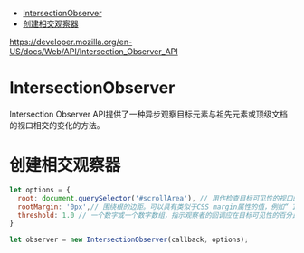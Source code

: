 <!-- TOC -->

- [IntersectionObserver](#intersectionobserver)
- [创建相交观察器](#创建相交观察器)

<!-- /TOC -->

https://developer.mozilla.org/en-US/docs/Web/API/Intersection_Observer_API

# IntersectionObserver

Intersection Observer API提供了一种异步观察目标元素与祖先元素或顶级文档的视口相交的变化的方法。

# 创建相交观察器

```js
let options = {
  root: document.querySelector('#scrollArea'), // 用作检查目标可见性的视口的元素。必须是目标的祖先。如果未指定或，则默认为浏览器视口null。
  rootMargin: '0px',// 围绕根的边距。可以具有类似于CSS margin属性的值，例如“ 10px 20px 30px 40px"（（上，右，下，左）。这些值可以是百分比。这组值用于在计算交集之前增大或缩小根元素边界框的每一侧。默认为全零。
  threshold: 1.0 // 一个数字或一个数字数组，指示观察者的回调应在目标可见性的百分比上执行。如果只想检测可见性何时超过50％标记，则可以使用0.5值。如果希望每次可见性再超过25％时都运行回调，则可以指定数组[0，0.25，0.5，0.75，1]。默认值为0（意味着即使看到一个像素，回调也将运行）。值1.0表示直到每个像素都可见，才认为阈值已通过。
}

let observer = new IntersectionObserver(callback, options);
```